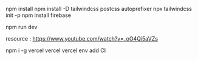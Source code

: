 npm install 
npm install -D tailwindcss postcss autoprefixer
npx tailwindcss init -p
npm install firebase


npm run dev

resource : https://www.youtube.com/watch?v=_oO4Qi5aVZs 

npm i -g vercel
vercel 
vercel env add CI
